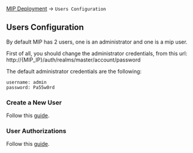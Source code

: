 <a href="../README.md#UsersConfiguration">MIP Deployment</a> -> `Users Configuration`

## Users Configuration
By default MIP has 2 users, one is an administrator and one is a mip user.

First of all, you should change the administrator credentials, from this url: http://{MIP_IP}/auth/realms/master/account/password

The default administrator credentials are the following:
```
username: admin
password: Pa55w0rd
```

### Create a New User
Follow this <a id="CreateLocalUser" href="CreateLocalUser.md">guide</a>.

### User Authorizations
Follow this <a id="UserAuthorizations" href="UserAuthorizations.md">guide</a>.
